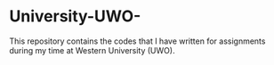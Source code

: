 # University-UWO-
This repository contains the codes that I have written for assignments during my time at Western University (UWO).
